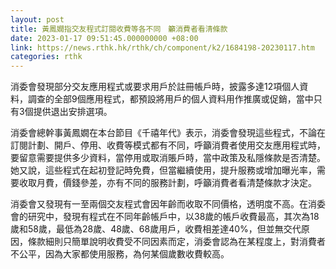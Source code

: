 ```yaml
---
layout: post
title: 黃鳳嫺指交友程式訂閱收費等各不同　籲消費者看清條款
date: 2023-01-17 09:51:45.000000000 +08:00
link: https://news.rthk.hk/rthk/ch/component/k2/1684198-20230117.htm
categories: rthk
---
```


消委會發現部分交友應用程式或要求用戶於註冊帳戶時，披露多達12項個人資料，調查的全部9個應用程式，都預設將用戶的個人資料用作推廣或促銷，當中只有3個提供退出安排選項。

消委會總幹事黃鳳嫺在本台節目《千禧年代》表示，消委會發現這些程式，不論在訂閱計劃、開戶、停用、收費等模式都有不同，呼籲消費者使用交友應用程式時，要留意需要提供多少資料，當停用或取消賬戶時，當中政策及私隱條款是否清楚。她又說，這些程式在起初登記時免費，但當繼續使用，提升服務或增加曝光率，需要收取月費，價錢參差，亦有不同的服務計劃，呼籲消費者看清楚條款才決定。

消委會又發現有一至兩個交友程式會因年齡而收取不同價格，透明度不高。在消委會的研究中，發現有程式在不同年齡帳戶中，以38歲的帳戶收費最高，其次為18歲和58歲，最低為28歲、48歲、68歲用戶，收費相差達40%，但並無交代原因，條款細則只簡單說明收費受不同因素而定，消委會認為在某程度上，對消費者不公平，因為大家都使用服務，為何某個歲數收費較高。
